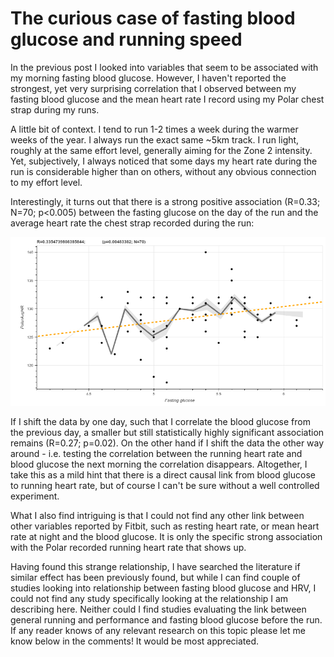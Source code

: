 # The curious case of fasting blood glucose and running speed
 
In the previous post I looked into variables that seem to be associated with my morning fasting blood glucose.
However, I haven't reported the strongest, yet very surprising correlation that I observed between my fasting 
blood glucose and the mean heart rate I record using my Polar chest strap during my runs. 

A little bit of context. I tend to run 1-2 times a week during the warmer weeks of the year. I always run the exact same ~5km 
track. I run light, roughly at the same effort level, generally aiming for the Zone 2 intensity. Yet, subjectively, I always 
noticed that some days my heart rate during the run is considerable higher than on others, without any obvious connection to 
my effort level.

Interestingly, it turns out that there is a strong positive association (R=0.33; N=70; p<0.005) between the fasting glucose on the day 
of the run and the average heart rate the chest strap recorded during the run: 

![Fig 1](/assets/images/posts/fbg_and_polarHR/PolarHR.png) 

If I shift the data by one day, such that I correlate the blood glucose from the previous day, a smaller but still statistically 
highly significant association remains (R=0.27; p=0.02). On the other hand if I shift the data the other way around - i.e. testing the 
correlation between the running heart rate and blood glucose the next morning the correlation disappears. Altogether, I take this 
as a mild hint that there is a direct causal link from blood glucose to running heart rate, but of course I can't be sure without 
a well controlled experiment. 

What I also find intriguing is that I could not find any other link between other variables reported by Fitbit, such as resting heart rate, 
or mean heart rate at night and the blood glucose. It is only the specific strong association with the Polar recorded running heart rate 
that shows up.

Having found this strange relationship, I have searched the literature if similar effect has been previously found, but 
while I can find couple of studies looking into relationship between fasting blood glucose and HRV, I could not find any 
study specifically looking at the relationship I am describing here. Neither could I find studies evaluating the link  between 
general running and performance and fasting blood glucose before the run. If any reader knows of any relevant research on this 
topic please let me know below in the comments! It would be most appreciated.

